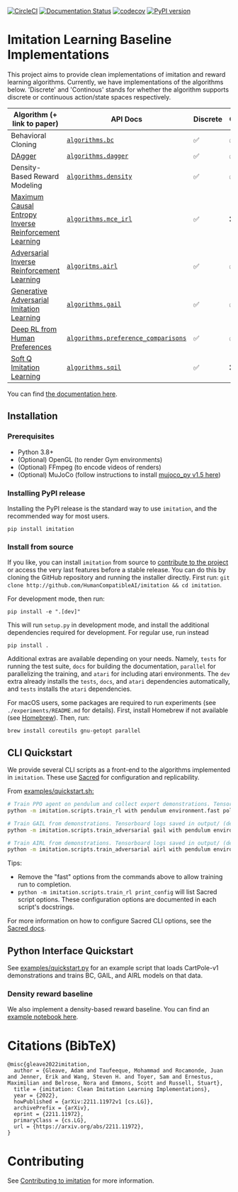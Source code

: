 [![CircleCI](https://circleci.com/gh/HumanCompatibleAI/imitation.svg?style=svg)](https://circleci.com/gh/HumanCompatibleAI/imitation)
[![Documentation Status](https://readthedocs.org/projects/imitation/badge/?version=latest)](https://imitation.readthedocs.io/en/latest/?badge=latest)
[![codecov](https://codecov.io/gh/HumanCompatibleAI/imitation/branch/master/graph/badge.svg)](https://codecov.io/gh/HumanCompatibleAI/imitation)
[![PyPI version](https://badge.fury.io/py/imitation.svg)](https://badge.fury.io/py/imitation)

# Imitation Learning Baseline Implementations

This project aims to provide clean implementations of imitation and reward learning algorithms.
Currently, we have implementations of the algorithms below. 'Discrete' and 'Continous' stands for whether the algorithm supports discrete or continuous action/state spaces respectively.

| Algorithm (+ link to paper)                                                                                                       | API Docs                                                                                                                 | Discrete | Continuous |
|-----------------------------------------------------------------------------------------------------------------------------------|--------------------------------------------------------------------------------------------------------------------------|----------|------------|
| Behavioral Cloning                                                                                                                | [`algorithms.bc`](https://imitation.readthedocs.io/en/latest/algorithms/bc.html)                                         | ✅        | ✅          |
| [DAgger](https://arxiv.org/pdf/1011.0686.pdf)                                                                                     | [`algorithms.dagger`](https://imitation.readthedocs.io/en/latest/algorithms/dagger.html)                                 | ✅        | ✅          |
| Density-Based Reward Modeling                                                                                                     | [`algorithms.density`](https://imitation.readthedocs.io/en/latest/algorithms/density.html)                               | ✅        | ✅          |
| [Maximum Causal Entropy Inverse Reinforcement Learning](https://www.cs.cmu.edu/~bziebart/publications/maximum-causal-entropy.pdf) | [`algorithms.mce_irl`](https://imitation.readthedocs.io/en/latest/algorithms/mce_irl.html)                               | ✅        | ❌          |
| [Adversarial Inverse Reinforcement Learning](https://arxiv.org/abs/1710.11248)                                                    | [`algoritms.airl`](https://imitation.readthedocs.io/en/latest/algorithms/airl.html)                                      | ✅        | ✅          |
| [Generative Adversarial Imitation Learning](https://arxiv.org/abs/1606.03476)                                                     | [`algorithms.gail`](https://imitation.readthedocs.io/en/latest/algorithms/gail.html)                                     | ✅        | ✅          |
| [Deep RL from Human Preferences](https://arxiv.org/abs/1706.03741)                                                                | [`algorithms.preference_comparisons`](https://imitation.readthedocs.io/en/latest/algorithms/preference_comparisons.html) | ✅        | ✅          |
| [Soft Q Imitation Learning](https://arxiv.org/abs/1905.11108)                                                                     | [`algorithms.sqil`](https://imitation.readthedocs.io/en/latest/algorithms/sqil.html)                                     | ✅        | ❌          |


You can find [the documentation here](https://imitation.readthedocs.io/en/latest/).

## Installation

### Prerequisites

- Python 3.8+
- (Optional) OpenGL (to render Gym environments)
- (Optional) FFmpeg (to encode videos of renders)
- (Optional) MuJoCo (follow instructions to install [mujoco_py v1.5 here](https://github.com/openai/mujoco-py/tree/498b451a03fb61e5bdfcb6956d8d7c881b1098b5#install-mujoco))

### Installing PyPI release

Installing the PyPI release is the standard way to use `imitation`, and the recommended way for most users.

```
pip install imitation
```

### Install from source

If you like, you can install `imitation` from source to [contribute to the project][contributing] or access the very last features before a stable release. You can do this by cloning the GitHub repository and running the installer directly. First run:
`git clone http://github.com/HumanCompatibleAI/imitation && cd imitation`.

For development mode, then run:

```
pip install -e ".[dev]"
```

This will run `setup.py` in development mode, and install the additional dependencies required for development. For regular use, run instead

```
pip install .
```

Additional extras are available depending on your needs. Namely, `tests` for running the test suite, `docs` for building the documentation, `parallel` for parallelizing the training, and `atari` for including atari environments. The `dev` extra already installs the `tests`, `docs`, and `atari` dependencies automatically, and `tests` installs the `atari` dependencies.

For macOS users, some packages are required to run experiments (see `./experiments/README.md` for details). First, install Homebrew if not available (see [Homebrew](https://brew.sh/)). Then, run:

```
brew install coreutils gnu-getopt parallel
```

## CLI Quickstart

We provide several CLI scripts as a front-end to the algorithms implemented in `imitation`. These use [Sacred](https://github.com/idsia/sacred) for configuration and replicability.

From [examples/quickstart.sh:](examples/quickstart.sh)

```bash
# Train PPO agent on pendulum and collect expert demonstrations. Tensorboard logs saved in quickstart/rl/
python -m imitation.scripts.train_rl with pendulum environment.fast policy_evaluation.fast rl.fast fast logging.log_dir=quickstart/rl/

# Train GAIL from demonstrations. Tensorboard logs saved in output/ (default log directory).
python -m imitation.scripts.train_adversarial gail with pendulum environment.fast demonstrations.fast policy_evaluation.fast rl.fast fast demonstrations.rollout_path=quickstart/rl/rollouts/final.npz

# Train AIRL from demonstrations. Tensorboard logs saved in output/ (default log directory).
python -m imitation.scripts.train_adversarial airl with pendulum environment.fast demonstrations.fast policy_evaluation.fast rl.fast fast demonstrations.rollout_path=quickstart/rl/rollouts/final.npz
```

Tips:

- Remove the "fast" options from the commands above to allow training run to completion.
- `python -m imitation.scripts.train_rl print_config` will list Sacred script options. These configuration options are documented in each script's docstrings.

For more information on how to configure Sacred CLI options, see the [Sacred docs](https://sacred.readthedocs.io/en/stable/).

## Python Interface Quickstart

See [examples/quickstart.py](examples/quickstart.py) for an example script that loads CartPole-v1 demonstrations and trains BC, GAIL, and AIRL models on that data.

### Density reward baseline

We also implement a density-based reward baseline. You can find an [example notebook here](docs/tutorials/7_train_density.ipynb).

# Citations (BibTeX)

```
@misc{gleave2022imitation,
  author = {Gleave, Adam and Taufeeque, Mohammad and Rocamonde, Juan and Jenner, Erik and Wang, Steven H. and Toyer, Sam and Ernestus, Maximilian and Belrose, Nora and Emmons, Scott and Russell, Stuart},
  title = {imitation: Clean Imitation Learning Implementations},
  year = {2022},
  howPublished = {arXiv:2211.11972v1 [cs.LG]},
  archivePrefix = {arXiv},
  eprint = {2211.11972},
  primaryClass = {cs.LG},
  url = {https://arxiv.org/abs/2211.11972},
}
```

# Contributing

See [Contributing to imitation][contributing] for more information.


[contributing]: https://imitation.readthedocs.io/en/latest/development/contributing/index.html
